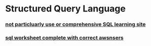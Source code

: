 # Structured Query Language

### [not particluarly use or comprehensive SQL learning site](https://sqlzoo.net/wiki/SQL_Tutorial)

### [sql worksheet complete with correct awsnsers](https://github.com/JachymT/a-level-cs-blog/blob/main/Computer%20Systems/1.3/1.3.2/Databases%20Worksheet.pdf)
